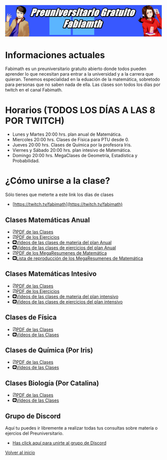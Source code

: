 [//]: <> (Página del Preuniversitario Fabimath)

<img src="fotos/corte.png" alt="drawing" />

# Informaciones actuales

Fabimath es un preuniversitario gratuito abierto donde todos pueden aprender lo que necesitan para entrar a la universidad y a la carrera que quieran.
Tenemos especialidad en la eduación de la matemática, sobretodo para personas que no saben nada de ella.
Las clases son todos los días por twitch en el canal Fabimath.

# Horarios (TODOS LOS DÍAS A LAS 8 POR TWITCH)

* Lunes y Martes 20:00 hrs. plan anual de Matemática.
* Miercoles 20:00 hrs. Clases de Física para PTU desde 0.
* Jueves 20:00 hrs. Clases de Química por la profesora Iris. 
* Viernes y Sábado 20:00 hrs. plan intesivo de Matemática.
* Domingo 20:00 hrs. MegaClases de Geometría, Estadística y Probabilidad.

# ¿Cómo unirse a la clase?

Sólo tienes que meterte a este link los días de clases

* [https://twitch.tv/fabimath](https://twitch.tv/fabimath)

## Clases Matemáticas Anual
* <img src="pdf_logo.svg" alt="drawing" width="12"/>[PDF de las Clases](https://drive.google.com/open?id=1Vt2rW3nFYLt2sAeoZna9Miwis12oN9fZ&authuser=fabian.ramirez%40sansano.usm.cl&usp=drive_fs)
* <img src="pdf_logo.svg" alt="drawing" width="12"/>[PDF de los Ejercicios](https://drive.google.com/open?id=1VwprVWZxZd8wWa1hT2ITHG5HaqzxlMr0&authuser=fabian.ramirez%40sansano.usm.cl&usp=drive_fs)
* <img src="yt_logo.svg" alt="drawing" width="12"/>[Videos de las clases de materia del plan Anual](https://www.youtube.com/playlist?list=PLEZl5kuzUiGmS3ZT7fMWXPVTYDsrvFvC8)
* <img src="yt_logo.svg" alt="drawing" width="12"/>[Videos de las clases de ejercicios del plan Anual](https://www.youtube.com/playlist?list=PLEZl5kuzUiGluZ4cheAxrSEs7EIMy4KUf)
* <img src="pdf_logo.svg" alt="drawing" width="12"/>[PDF de los MegaResumenes de Matemática](https://drive.google.com/open?id=1WsXpU8NBgWoIWTgA0c5FY1Zkhqqqji3R&authuser=fabian.ramirez%40sansano.usm.cl&usp=drive_fs)
* <img src="yt_logo.svg" alt="drawing" width="12"/>[Lista de reproducción de los MegaResumenes de Matemática](https://youtube.com/playlist?list=PLEZl5kuzUiGm4PQmWmtVovNAaf7UFblB6)

## Clases Matemáticas Intesivo
* <img src="pdf_logo.svg" alt="drawing" width="12"/>[PDF de las Clases](https://drive.google.com/open?id=1YB-zUz4kAl3ZyPoU5APeEVLNHZTchYDu&authuser=fabian.ramirez%40sansano.usm.cl&usp=drive_fs)
* <img src="pdf_logo.svg" alt="drawing" width="12"/>[PDF de los Ejercicios](https://drive.google.com/open?id=1YBAHMbR2W6g6AieZ67af-NAvBnRXXRoC&authuser=fabian.ramirez%40sansano.usm.cl&usp=drive_fs)
* <img src="yt_logo.svg" alt="drawing" width="12"/>[Videos de las clases de materia del plan intensivo](https://www.youtube.com/playlist?list=PLEZl5kuzUiGmjnP8nWVvQZgO3QB72NEAX)
* <img src="yt_logo.svg" alt="drawing" width="12"/>[Videos de las clases de ejercicios del plan intensivo](https://www.youtube.com/playlist?list=PLEZl5kuzUiGkCe3WL6TGA9InPJx8oyI62)

## Clases de Física
* <img src="pdf_logo.svg" alt="drawing" width="12"/>[PDF de las Clases](https://drive.google.com/open?id=1Y9HEUV3NqHB3LQ83N4ddZ99qBnw-rFnc&authuser=fabian.ramirez%40sansano.usm.cl&usp=drive_fs)
* <img src="yt_logo.svg" alt="drawing" width="12"/>[Vídeos de las Clases](https://www.youtube.com/playlist?list=PLEZl5kuzUiGn70jdrEmS7IWrzoLmMzEHp)

## Clases de Química (Por Iris)
* <img src="pdf_logo.svg" alt="drawing" width="12"/>[PDF de las Clases](https://drive.google.com/open?id=1VxEWa22YD-pczw9kKfXQFSu_8fM6wJg7&authuser=fabian.ramirez%40sansano.usm.cl&usp=drive_fs)
* <img src="yt_logo.svg" alt="drawing" width="12"/>[Vídeos de las Clases](https://www.youtube.com/playlist?list=PLEZl5kuzUiGlOtxu8Q3_3MiMnJyByKNb5)

## Clases Biología (Por Catalina)
* <img src="pdf_logo.svg" alt="drawing" width="12"/>[PDF de las Clases](https://drive.google.com/open?id=1W8gJjDOtDlahd71LQhGYaWD1XFS_Sl7a&authuser=fabian.ramirez%40sansano.usm.cl&usp=drive_fs)
* <img src="yt_logo.svg" alt="drawing" width="12"/>[Vídeos de las Clases](https://www.youtube.com/playlist?list=PLEZl5kuzUiGlGpuFhd1nwAt5PAl1HNU6I)

## Grupo de Discord
Aquí tu puedes ir libremente a realizar todas tus consultas sobre matería o ejercios del Preuniversitario.

* [Has click aquí para unirte al grupo de Discord](https://discord.gg/TR8rrZG3GV)

[Volver al inicio](https://fabimath.github.io/Fabimath/)
